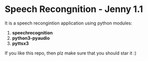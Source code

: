 # Speech Recongnition - Jenny 1.1

It is a speech recongintion application using python modules:
1. **speechrecognition**
2. **python3-pyaudio**
3. **pyttsx3**

If you like this repo, then plz make sure that you should star it :)
